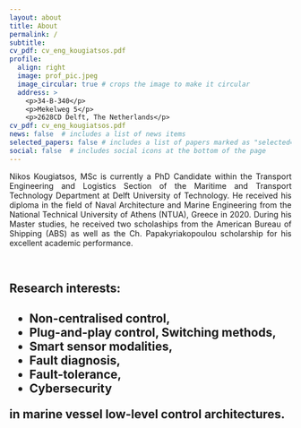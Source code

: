 ```yaml
---
layout: about
title: About
permalink: /
subtitle:
cv_pdf: cv_eng_kougiatsos.pdf
profile:
  align: right
  image: prof_pic.jpeg
  image_circular: true # crops the image to make it circular
  address: >
    <p>34-B-340</p>
    <p>Mekelweg 5</p>
    <p>2628CD Delft, The Netherlands</p>
cv_pdf: cv_eng_kougiatsos.pdf
news: false  # includes a list of news items
selected_papers: false # includes a list of papers marked as "selected={true}"
social: false  # includes social icons at the bottom of the page
---
```


<p style='text-align: justify;'>Nikos Kougiatsos, MSc is currently a PhD Candidate within the Transport Engineering and Logistics Section of the Maritime and Transport Technology Department at Delft University of Technology. 
He received his diploma in the field of Naval Architecture and Marine Engineering from the National Technical University of Athens (NTUA), Greece in 2020. During his Master studies, he received two scholaships from the American Bureau of Shipping (ABS) as well as the Ch. Papakyriakopoulou scholarship for his excellent academic performance. <p><br>
<h2>Research interests:<h2>
<ul>
<li>Non-centralised control,</li>
<li>Plug-and-play control, Switching methods,</li>
<li>Smart sensor modalities,</li>
<li>Fault diagnosis,</li>
<li>Fault-tolerance,</li>
<li>Cybersecurity</li>
</ul>
in marine vessel low-level control architectures.
